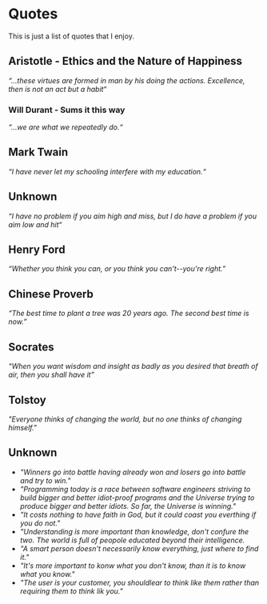 # Quotes #
This is just a list of quotes that I enjoy.

## Aristotle - Ethics and the Nature of Happiness ##
_“...these virtues are formed in man by his doing the actions.  Excellence, then is not an act but a habit“_
### Will Durant - Sums it this way ###
_“...we are what we repeatedly do.“_

## Mark Twain ##
_“I have never let my schooling interfere with my education.“_

## Unknown ##
_“I have no problem if you aim high and miss, but I do have a problem if you aim low and hit“_

## Henry Ford ##
_“Whether you think you can, or you think you can't--you're right.”_


## Chinese Proverb ##
_“The best time to plant a tree was 20 years ago. The second best time is now.”_

## Socrates ##
_“When you want wisdom and insight as badly as you desired that breath of air, then you shall have it”_

## Tolstoy ##
_"Everyone thinks of changing the world, but no one thinks of changing himself."_

## Unknown ##
* _"Winners go into battle having already won and losers go into battle and try to win."_
* _"Programming today is a race between software engineers striving to build bigger and better idiot-proof programs and the Universe trying to produce bigger and better idiots.  So far, the Universe is winning."_
* _"It costs nothing to have faith in God, but it could coast you everthing if you do not."_
* _"Understanding is more important than knowledge, don't confure the two.  The world is full of peopole educated beyond their intelligence._
* _"A smart person doesn't necessarily know everything, just where to find it."_
* _"It's more important to konw what you don't know, than it is to know what you know."_
* _"The user is your customer, you shouldlear to think like them rather than requiring them to think lik you."_
